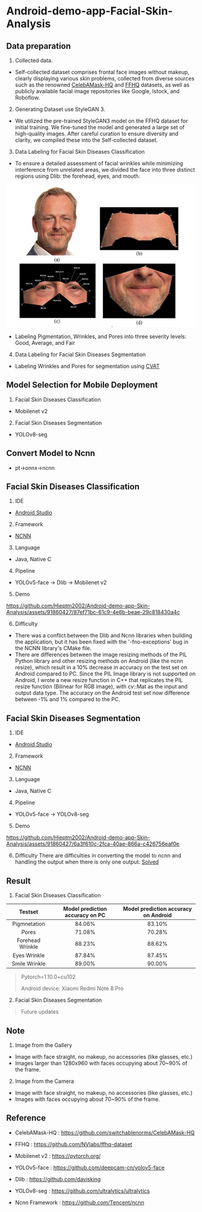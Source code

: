# Android-demo-app-Facial-Skin-Analysis

## Data preparation

1. Collected data.
* Self-collected dataset comprises frontal face images without makeup, clearly displaying various skin problems, collected from diverse sources such as the renowned [CelebAMask-HQ](https://github.com/switchablenorms/CelebAMask-HQ?tab=readme-ov-file) and [FFHQ](https://github.com/NVlabs/ffhq-dataset) datasets, as well as publicly available facial image repositories like Google, Istock, and Roboflow.
2. Generating Dataset use StyleGAN 3.
* We utilized the pre-trained StyleGAN3 model on the FFHQ dataset for initial training. We fine-tuned the model and generated a large set of high-quality images. After careful curation to ensure diversity and clarity, we compiled these into the Self-collected dataset.
3. Data Labeling for Facial Skin Diseases Classification
* To ensure a detailed assessment of facial wrinkles while minimizing interference from unrelated areas, we divided the face into three distinct regions using Dlib: the forehead, eyes, and mouth.

![](assets/AreasWrinkle.jpg)

* Labeling Pigmentation, Wrinkles, and Pores into three severity levels: Good, Average, and Fair
4. Data Labeling for Facial Skin Diseases Segmentation
*  Labeling Wrinkles and Pores for segmentation using [CVAT](https://app.cvat.ai/)

## Model Selection for Mobile Deployment
1. Facial Skin Diseases Classification
* Mobilenet v2
2. Facial Skin Diseases Segmentation
* YOLOv8-seg

## Convert Model to Ncnn
* pt->onnx->ncnn

## Facial Skin Diseases Classification
1. IDE
* [Android Studio](https://androidstudio.googleblog.com/2023/11/android-studio-giraffe-202231-patch-4.html)
2. Framework
* [NCNN](https://github.com/Tencent/ncnn)
3. Language
* Java, Native C
4. Pipeline
* YOLOv5-face -> Dlib -> Mobilenet v2
5. Demo
  

https://github.com/Hieptm2002/Android-demo-app-Skin-Analysis/assets/91860427/87ef71bc-61c9-4e6b-beae-29c818430a4c


6. Difficulty
* There was a conflict between the Dlib and Ncnn libraries when building the application, but it has been fixed with the 
'-fno-exceptions' bug in the NCNN library's CMake file.
* There are differences between the image resizing methods of the PIL Python library and other resizing methods on Android (like the ncnn resize), which result in a 10% decrease in accuracy on the test set on Android compared to PC. Since the PIL Image library is not supported on Android, I wrote a new resize function in C++ that replicates the PIL resize function (Bilinear for RGB image), with cv::Mat as the input and output data type. The accuracy on the Android test set now difference between -1% and 1% compared to the PC.

## Facial Skin Diseases Segmentation 
1. IDE
* [Android Studio](https://androidstudio.googleblog.com/2023/11/android-studio-giraffe-202231-patch-4.html)
2. Framework
* [NCNN](https://github.com/Tencent/ncnn)
3. Language
* Java, Native C
4. Pipeline
* YOLOv5-face -> YOLOv8-seg
5. Demo


https://github.com/Hieptm2002/Android-demo-app-Skin-Analysis/assets/91860427/6a3f610c-2fca-40ae-866a-c426756eaf0e


6. Difficulty
There are difficulties in converting the model to ncnn and handling the output when there is only one output. [Solved](https://github.com/Digital2Slave/ncnn-android-yolov8-seg/wiki/Convert-yolov8%E2%80%90seg-to-ncnn-model-step-by-step)

## Result
1. Facial Skin Diseases Classification

|   Testset        | Model prediction accuracy on PC | Model prediction accuracy on Android |
| :--------------: | :-----------------------------: | :----------------------------------: |
| Pigmnetation     |             84.06%              |                 83.10%               |
| Pores            |             71.08%              |                 70.28%               |
| Forehead Wrinkle |             88.23%              |                 88.62%               |
| Eyes Wrinkle     |             87.84%              |                 87.45%               |
| Smile Wrinkle    |             89.00%              |                 90.00%               |  

> Pytorch=1.10.0+cu102
> 
> Android device: Xiaomi Redmi Note 8 Pro

2. Facial Skin Diseases Segmentation

> Future updates

## Note

1. Image from the Gallery
* Image with face straight, no makeup, no accessories (like glasses, etc.)
* Images larger than 1280x960 with faces occupying about 70~90% of the frame.
2. Image from the Camera
* Image with face straight, no makeup, no accessories (like glasses, etc.)
* Images with faces occupying about 70~90% of the frame.

## Reference

- CelebAMask-HQ : https://github.com/switchablenorms/CelebAMask-HQ

- FFHQ : https://github.com/NVlabs/ffhq-dataset

- Mobilenet v2 : https://pytorch.org/

- YOLOv5-face : https://github.com/deepcam-cn/yolov5-face

- Dlib : https://github.com/davisking

- YOLOv8-seg : https://github.com/ultralytics/ultralytics

- Ncnn Framework : https://github.com/Tencent/ncnn
